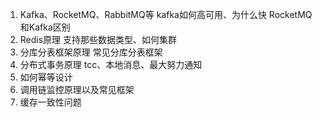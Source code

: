 1. Kafka、RocketMQ、RabbitMQ等
  kafka如何高可用、为什么快
  RocketMQ和Kafka区别
2. Redis原理
  支持那些数据类型、如何集群
3. 分库分表框架原理
    常见分库分表框架
4. 分布式事务原理
   tcc、本地消息、最大努力通知
5. 如何幂等设计
6. 调用链监控原理以及常见框架
7. 缓存一致性问题